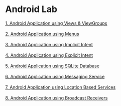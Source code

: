 # Android Lab
 
[1. Android Application using Views & ViewGroups](https://github.com/Vikneysh/Android-Lab/tree/main/Android%20Lab%20Ex%201)<br /><br />
[2. Android Application using Menus](https://github.com/Vikneysh/Android-Lab/tree/main/Android%20Lab%20Ex%202/MenuDemo)<br /><br />
[3. Android Application using Implicit Intent](https://github.com/Vikneysh/Android-Lab/tree/main/Android%20Lab%20Ex%203/IntentDemo)<br /><br />
[4. Android Application using Explicit Intent](https://github.com/Vikneysh/Android-Lab/tree/main/Android%20Lab%20Ex%204/TrainTicketBooking)<br /><br />
[5. Android Application using SQLite Database](https://github.com/Vikneysh/Android-Lab/tree/main/Android%20Lab%20Ex%205/ViksLibrary)<br /><br />
[6. Android Application using Messaging Service](https://github.com/Vikneysh/Android-Lab/tree/main/Android%20Lab%20Ex%206/VaccineSlotBooking)<br /><br />
[7. Android Application using Location Based Services](https://github.com/Vikneysh/Android-Lab/tree/main/Android%20Lab%20Ex%207/ReverseGeocoder)<br /><br />
[8. Android Application using Broadcast Receivers](https://github.com/Vikneysh/Android-Lab/tree/main/Android%20Lab%20Ex%208/BroadcastReceiver)<br /><br />
